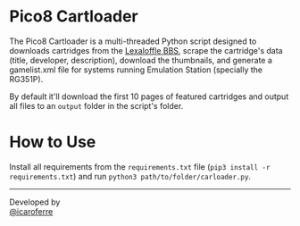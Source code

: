 # Pico8 Cartloader

The Pico8 Cartloader is a multi-threaded Python script designed to downloads cartridges from the [Lexaloffle BBS](https://www.lexaloffle.com/bbs/?cat=7#sub=2), scrape the cartridge's data (title, developer, description), download the thumbnails, and generate a gamelist.xml file for systems running Emulation Station (specially the RG351P).

By default it'll download the first 10 pages of featured cartridges and output all files to an ```output``` folder in the script's folder.

# How to Use

Install all requirements from the ```requirements.txt``` file (```pip3 install -r requirements.txt```) and run ```python3 path/to/folder/carloader.py```.


------

Developed by  
[@icaroferre](http://twitter.com/icaroferre)